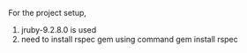 For the project setup, 
1.  jruby-9.2.8.0 is used
2. need to install rspec gem using command
   gem install rspec